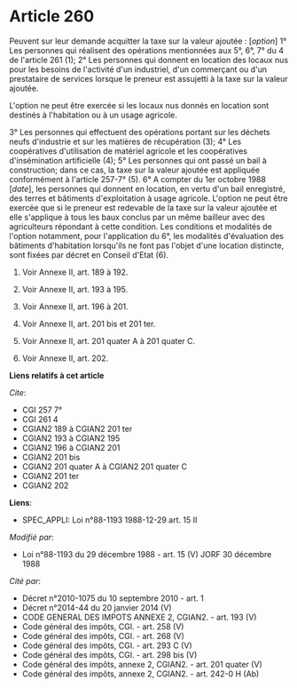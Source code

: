 # Article 260

Peuvent sur leur demande acquitter la taxe sur la valeur ajoutée : [*option*]     1° Les personnes qui réalisent des
opérations mentionnées aux 5°, 6°, 7° du 4 de l'article 261 (1);     2° Les personnes qui donnent en location des locaux nus
pour les besoins de l'activité d'un industriel, d'un commerçant ou d'un prestataire de services lorsque le preneur est
assujetti à la taxe sur la valeur ajoutée.

L'option ne peut être exercée si les locaux nus donnés en location sont destinés à l'habitation ou à un usage agricole.

3° Les personnes qui effectuent des opérations portant sur les déchets neufs d'industrie et sur les matières de récupération
(3);     4° Les coopératives d'utilisation de matériel agricole et les coopératives d'insémination artificielle (4);     5°
Les personnes qui ont passé un bail à construction; dans ce cas, la taxe sur la valeur ajoutée est appliquée conformément à
l'article 257-7° (5).     6° A compter du 1er octobre 1988 [*date*], les personnes qui donnent en location, en vertu d'un
bail enregistré, des terres et bâtiments d'exploitation à usage agricole. L'option ne peut être exercée que si le preneur est
redevable de la taxe sur la valeur ajoutée et elle s'applique à tous les baux conclus par un même bailleur avec des
agriculteurs répondant à cette condition.      Les conditions et modalités de l'option notamment, pour l'application du 6°,
les modalités d'évaluation des bâtiments d'habitation lorsqu'ils ne font pas l'objet d'une location distincte, sont fixées
par décret en Conseil d'Etat (6).

1)  Voir Annexe II, art. 189 à 192.

2)  Voir Annexe II, art. 193 à 195.

3)  Voir Annexe II, art. 196 à 201.

4)  Voir Annexe II, art. 201 bis et 201 ter.

5)  Voir Annexe II, art. 201 quater A à 201 quater C.

6)  Voir Annexe II, art. 202.

**Liens relatifs à cet article**

_Cite_:

  - CGI 257 7°
  - CGI 261 4
  - CGIAN2 189 à CGIAN2 201 ter
  - CGIAN2 193 à CGIAN2 195
  - CGIAN2 196 à CGIAN2 201
  - CGIAN2 201 bis
  - CGIAN2 201 quater A à CGIAN2 201 quater C
  - CGIAN2 201 ter
  - CGIAN2 202

**Liens**:

  - SPEC_APPLI: Loi n°88-1193 1988-12-29 art. 15 II

_Modifié par_:

  - Loi n°88-1193 du 29 décembre 1988 - art. 15 (V) JORF 30 décembre 1988

_Cité par_:

  - Décret n°2010-1075 du 10 septembre 2010 - art. 1
  - Décret n°2014-44 du 20 janvier 2014 (V)
  - CODE GENERAL DES IMPOTS ANNEXE 2, CGIAN2. - art. 193 (V)
  - Code général des impôts, CGI. - art. 258 (V)
  - Code général des impôts, CGI. - art. 268 (V)
  - Code général des impôts, CGI. - art. 293 C (V)
  - Code général des impôts, CGI. - art. 298 bis (V)
  - Code général des impôts, annexe 2, CGIAN2. - art. 201 quater (V)
  - Code général des impôts, annexe 2, CGIAN2. - art. 242-0 H (Ab)
